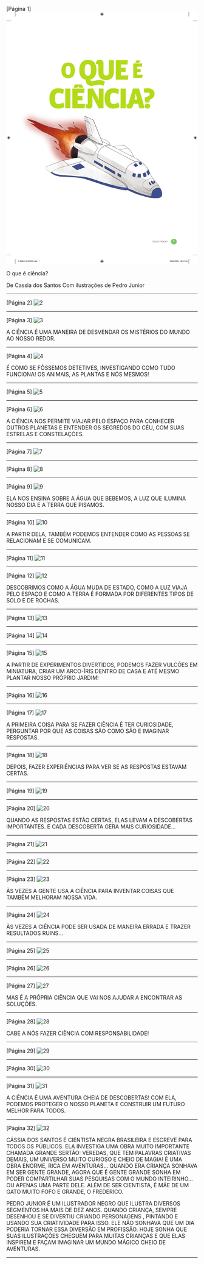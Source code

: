 [Página 1]
![1](./img/page_1-01.jpg)


O que é ciência?

De Cassia dos Santos
Com ilustrações de Pedro Junior




---

[Página 2]
![2](./img/page_2-01.jpg)





---

[Página 3]
![3](./img/page_3-01.jpg)

A CIÊNCIA É UMA
MANEIRA DE DESVENDAR
OS MISTÉRIOS DO MUNDO
AO NOSSO REDOR.




---

[Página 4]
![4](./img/page_4-01.jpg)

É COMO SE FÔSSEMOS
DETETIVES, INVESTIGANDO
COMO TUDO FUNCIONA! OS
ANIMAIS, AS PLANTAS E NÓS
MESMOS!






---

[Página 5]
![5](./img/page_5-01.jpg)






---

[Página 6]
![6](./img/page_6-01.jpg)

A CIÊNCIA NOS PERMITE VIAJAR PELO
ESPAÇO PARA CONHECER OUTROS
PLANETAS E ENTENDER OS SEGREDOS
DO CÉU, COM SUAS ESTRELAS E
CONSTELAÇÕES.






---

[Página 7]
![7](./img/page_7-01.jpg)






---

[Página 8]
![8](./img/page_8-01.jpg)






---

[Página 9]
![9](./img/page_9-01.jpg)

ELA NOS ENSINA SOBRE A ÁGUA QUE
BEBEMOS, A LUZ QUE ILUMINA NOSSO
DIA E A TERRA QUE PISAMOS.






---

[Página 10]
![10](./img/page_10-01.jpg)

A PARTIR DELA, TAMBÉM PODEMOS
ENTENDER COMO AS PESSOAS SE
RELACIONAM E SE COMUNICAM.






---

[Página 11]
![11](./img/page_11-01.jpg)






---

[Página 12]
![12](./img/page_12-01.jpg)

DESCOBRIMOS COMO A ÁGUA MUDA DE ESTADO, COMO
A LUZ VIAJA PELO ESPAÇO E COMO A TERRA É FORMADA
POR DIFERENTES TIPOS DE SOLO E DE ROCHAS.






---

[Página 13]
![13](./img/page_13-01.jpg)






---

[Página 14]
![14](./img/page_14-01.jpg)






---

[Página 15]
![15](./img/page_15-01.jpg)

A PARTIR DE EXPERIMENTOS
DIVERTIDOS, PODEMOS FAZER
VULCÕES EM MINIATURA, CRIAR
UM ARCO-ÍRIS DENTRO DE CASA
E ATÉ MESMO PLANTAR NOSSO
PRÓPRIO JARDIM!






---

[Página 16]
![16](./img/page_16-01.jpg)






---

[Página 17]
![17](./img/page_17-01.jpg)

A PRIMEIRA COISA PARA SE FAZER
CIÊNCIA É TER CURIOSIDADE,
PERGUNTAR POR QUE AS COISAS SÃO
COMO SÃO E IMAGINAR RESPOSTAS.






---

[Página 18]
![18](./img/page_18-01.jpg)

DEPOIS, FAZER EXPERIÊNCIAS
PARA VER SE AS RESPOSTAS
ESTAVAM CERTAS.






---

[Página 19]
![19](./img/page_19-01.jpg)






---

[Página 20]
![20](./img/page_20-01.jpg)

QUANDO AS RESPOSTAS ESTÃO CERTAS, ELAS
LEVAM A DESCOBERTAS IMPORTANTES. E CADA
DESCOBERTA GERA MAIS CURIOSIDADE...






---

[Página 21]
![21](./img/page_21-01.jpg)






---

[Página 22]
![22](./img/page_22-01.jpg)






---

[Página 23]
![23](./img/page_23-01.jpg)

ÀS VEZES A GENTE USA A CIÊNCIA
PARA INVENTAR COISAS QUE TAMBÉM
MELHORAM NOSSA VIDA.






---

[Página 24]
![24](./img/page_24-01.jpg)

ÀS VEZES A CIÊNCIA
PODE SER USADA DE
MANEIRA ERRADA E
TRAZER RESULTADOS
RUINS...






---

[Página 25]
![25](./img/page_25-01.jpg)






---

[Página 26]
![26](./img/page_26-01.jpg)






---

[Página 27]
![27](./img/page_27-01.jpg)

MAS É A PRÓPRIA CIÊNCIA QUE
VAI NOS AJUDAR A ENCONTRAR AS
SOLUÇÕES.





---

[Página 28]
![28](./img/page_28-01.jpg)

CABE A NÓS FAZER CIÊNCIA COM
RESPONSABILIDADE!






---

[Página 29]
![29](./img/page_29-01.jpg)






---

[Página 30]
![30](./img/page_30-01.jpg)






---

[Página 31]
![31](./img/page_31-01.jpg)

A CIÊNCIA É UMA AVENTURA CHEIA
DE DESCOBERTAS!
COM ELA, PODEMOS PROTEGER O NOSSO
PLANETA E CONSTRUIR UM FUTURO
MELHOR PARA TODOS.






---

[Página 32]
![32](./img/page_32-01.jpg)

CÁSSIA DOS SANTOS É CIENTISTA
NEGRA BRASILEIRA E ESCREVE PARA
TODOS OS PÚBLICOS. ELA INVESTIGA
UMA OBRA MUITO IMPORTANTE
CHAMADA GRANDE SERTÃO:
VEREDAS, QUE TEM PALAVRAS
CRIATIVAS DEMAIS, UM UNIVERSO
MUITO CURIOSO E CHEIO DE MAGIA!
É UMA OBRA ENORME, RICA EM
AVENTURAS…
QUANDO ERA CRIANÇA SONHAVA EM
SER GENTE GRANDE, AGORA QUE É
GENTE GRANDE SONHA EM PODER
COMPARTILHAR SUAS PESQUISAS
COM O MUNDO INTEIRINHO… OU
APENAS UMA PARTE DELE. ALÉM DE
SER CIENTISTA, É MÃE DE UM GATO
MUITO FOFO E GRANDE, O FREDERICO.


PEDRO JUNIOR É UM ILUSTRADOR
NEGRO QUE ILUSTRA DIVERSOS
SEGMENTOS HÁ MAIS DE DEZ ANOS.
QUANDO CRIANÇA, SEMPRE
DESENHOU E SE DIVERTIU CRIANDO
PERSONAGENS , PINTANDO E USANDO
SUA CRIATIVIDADE PARA ISSO.
ELE NÃO SONHAVA QUE UM DIA
PODERIA TORNAR ESSA DIVERSÃO EM
PROFISSÃO.
HOJE SONHA QUE SUAS ILUSTRAÇÕES
CHEGUEM PARA MUITAS CRIANÇAS
E QUE ELAS INSPIREM E FAÇAM
IMAGINAR UM MUNDO MÁGICO
CHEIO DE AVENTURAS.





---

